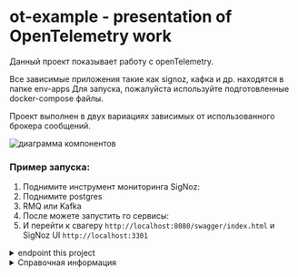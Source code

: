 # ot-example - presentation of OpenTelemetry work

Данный проект показывает работу с openTelemetry.

Все зависимые приложения такие как signoz, кафка и др. находятся в папке env-apps
Для запуска, пожалуйста используйте подготовленные docker-compose файлы.

Проект выполнен в двух вариациях зависимых от использованного брокера сообщений.

![диаграмма компонентов](http://www.plantuml.com/plantuml/proxy?cache=no&src=https://raw.githubusercontent.com/Dsmit05/ot-example/main/components.plantuml)

### Пример запуска:

1. Поднимите инструмент мониторинга SigNoz:
2. Поднимите postgres
3. RMQ или Kafka
4. После можете запустить го сервисы:
5. И перейти к свагеру `http://localhost:8080/swagger/index.html` и SigNoz UI `http://localhost:3301`

<details>
  <summary>endpoint this project</summary>

1. http://localhost:8080/swagger/index.html - service main swagger
2. http://localhost:9081/swagger/ - service read swagger
3. http://localhost:9080 - service read grpc route
4. http://localhost:3301 - SigNoz ui
5. jdbc:postgresql://localhost:5432/example - database
6. localhost:4317 - Collector URL
7. localhost:9092 - Kafka
8. localhost:5672 - RMQ
9. http://localhost:15672 - RMQ UI
</details>


<details>
  <summary>Справочная информация</summary>

1. https://opentelemetry.io/ - OpenTelemetry is a collection of tools, APIs, and SDKs
2. https://habr.com/ru/company/ru_mts/blog/537892/ - OpenTelemetry на практике
3. https://signoz.io/blog/monitoring-your-go-application-with-signoz/ - Golang application performance with SigNoz
</details>
